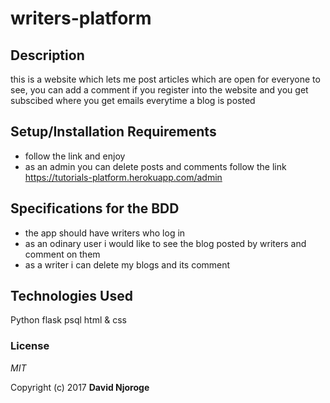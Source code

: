 # writers-platform

## Description

this is a website which lets me post articles which are open for everyone to see, you can add a comment if you register into the website and you get subscibed where you get emails everytime a blog is posted

## Setup/Installation Requirements

* follow the link and enjoy
* as an admin you can delete posts and comments follow the link https://tutorials-platform.herokuapp.com/admin


## Specifications for the BDD
* the app should have writers who log in
* as an odinary user i would like to see the blog posted by writers and comment on them
* as a writer i can delete my blogs and its comment


## Technologies Used

Python
flask
psql
html & css

### License

*MIT*

Copyright (c) 2017 **David Njoroge**

